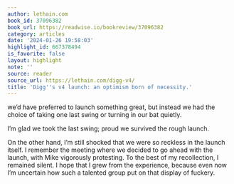 ```yaml
---
author: lethain.com
book_id: 37096382
book_url: https://readwise.io/bookreview/37096382
category: articles
date: '2024-01-26 19:58:03'
highlight_id: 667378494
is_favorite: false
layout: highlight
note: ''
source: reader
source_url: https://lethain.com/digg-v4/
title: 'Digg''s v4 launch: an optimism born of necessity.'
---
```


we’d have preferred to launch something great, but instead we had the choice of taking one last swing or turning in our bat quietly.

I’m glad we took the last swing; proud we survived the rough launch.

On the other hand, I’m still shocked that we were so reckless in the launch itself. I remember the meeting where we decided to go ahead with the launch, with Mike vigorously protesting. To the best of my recollection, I remained silent. I hope that I grew from the experience, because even now I’m uncertain how such a talented group put on that display of fuckery.